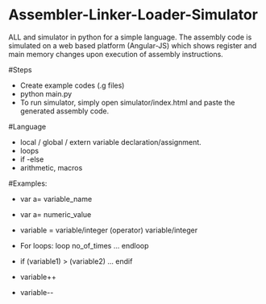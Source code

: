 # Assembler-Linker-Loader-Simulator
ALL and simulator in python for a simple language.
The assembly code is simulated on a web based platform (Angular-JS) which shows register and main memory changes upon execution of assembly instructions.

#Steps
- Create example codes (.g files)
- python main.py
- To run simulator, simply open simulator/index.html and paste the generated assembly code.

#Language
- local / global / extern variable declaration/assignment.
- loops
- if -else
- arithmetic, macros

#Examples: 
- var a= variable_name
- var a= numeric_value
- variable = variable/integer (operator) variable/integer

- For loops: 
  loop no_of_times
    ...
  endloop
- if (variable1) > (variable2)
    ...
  endif
- variable++
- variable--
